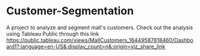 # Customer-Segmentation

A project to analyze and segment mall's customers. 
Check out the analysis using Tableau Public through this link https://public.tableau.com/views/MallCustomers_16449587818460/Dashboard1?:language=en-US&:display_count=n&:origin=viz_share_link 
